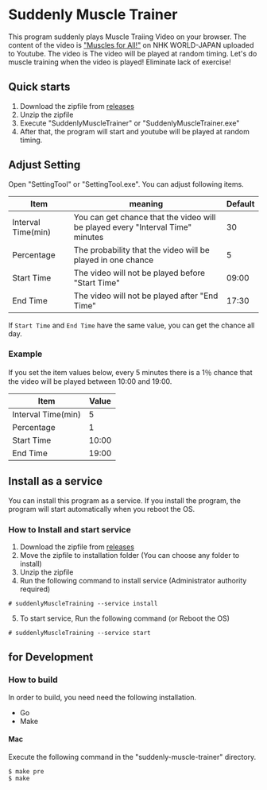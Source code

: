 # Suddenly Muscle Trainer

This program suddenly plays Muscle Traiing Video on your browser. The content of the video is ["Muscles for All!"](https://www.youtube.com/watch?v=HF7H6M4nzNY) on NHK WORLD-JAPAN uploaded to Youtube. The video is The video will be played at random timing. Let's do muscle training when the video is played! Eliminate lack of exercise!

## Quick starts
1. Download the zipfile from [releases](https://github.com/acnaman/suddenly-muscle-trainer/releases/)
2. Unzip the zipfile
3. Execute "SuddenlyMuscleTrainer" or "SuddenlyMuscleTrainer.exe"
4. After that, the program will start and youtube will be played at random timing.

## Adjust Setting
Open "SettingTool" or "SettingTool.exe".
You can adjust following items.

| Item | meaning | Default |
----|----|----
| Interval Time(min) | You can get chance that the video will be played every "Interval Time" minutes | 30 |
| Percentage | The probability that the video will be played in one chance | 5 |
| Start Time | The video will not be played before "Start Time" | 09:00 |
| End Time | The video will not be played after "End Time" | 17:30 |

If `Start Time` and `End Time` have the same value, you can get the chance all day.

### Example

If you set the item values below, every 5 minutes there is a 1％ chance that the video will be played between 10:00 and 19:00. 

| Item | Value |
----|----
| Interval Time(min) | 5 |
| Percentage | 1 |
| Start Time | 10:00 |
| End Time | 19:00 |


## Install as a service

You can install this program as a service. If you install the program, the program will start automatically when you reboot the OS.

### How to Install and start service

1. Download the zipfile from [releases](https://github.com/acnaman/suddenly-muscle-trainer/releases/)
2. Move the zipfile to installation folder
   (You can choose any folder to install)
3. Unzip the zipfile
4. Run the following command to install service
   (Administrator authority required)
```
# suddenlyMuscleTraining --service install
```
5. To start service, Run the following command (or Reboot the OS)
```
# suddenlyMuscleTraining --service start
```

## for Development

### How to build
In order to build, you need need the following installation.

- Go
- Make

#### Mac

Execute the following command in the "suddenly-muscle-trainer" directory.

```
$ make pre
$ make
```

